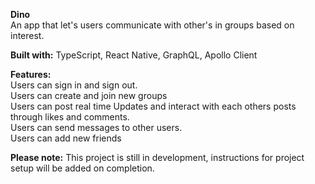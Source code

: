 <strong>Dino</strong>
<br>
An app that let's users communicate with other's in groups based on interest.

<strong>Built with:</strong> TypeScript, React Native, GraphQL, Apollo Client 

<strong>Features:</strong>
<br>
Users can sign in and sign out.
<br>
Users can create and join new groups
<br>
Users can post real time Updates and interact with each others posts through likes and comments.
<br>
Users can send messages to other users.
<br>
Users can add new friends
<br>

<strong>Please note:</strong> This project is still in development, instructions for project setup will be added on completion.
